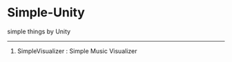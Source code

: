# Simple-Unity
simple things by Unity

----------------------
1. SimpleVisualizer : Simple Music Visualizer
